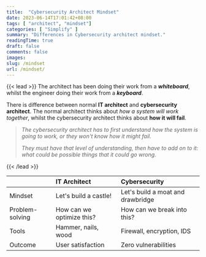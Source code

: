 ```yaml
---
title:  "Cybersecurity Architect Mindset"
date: 2023-06-14T17:01:42+08:00
tags: [ "architect", "mindset"]
categories: [ "Simplify" ]
summary: "Differences in Cybersecurity architect mindset."
readingTime: true
draft: false
comments: false
images:
slug: /mindset
url: /mindset/
---
```


{{< lead >}}
The architect has been doing their work from a ***whiteboard***, whilst the engineer doing their work from a ***keyboard***.

There is difference between normal **IT architect** and **cybersecurity architect**. The normal architect thinks about *how a system will work together*, whilst the cybersecurity architect thinks about **how it will fail**.

> *The cybersecurity architect has to first understand how the system is going to work, or they won't know how it might fail.*
>
> *They must have that level of understanding, then have to add on to it: what could be possible things that it could go wrong.*

{{< /lead >}}


| | IT Architect | Cybersecurity |
| :---- | :---- | :---- |
| Mindset | Let's build a castle! | Let's build a moat and drawbridge |
| Problem-solving | How can we optimize this? | How can we break into this? |
| Tools | Hammer, nails, wood | Firewall, encryption, IDS |
| Outcome | User satisfaction | Zero vulnerabilities | 
